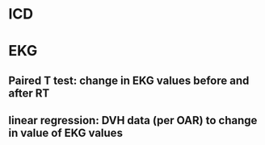 # ICD

# EKG
## Paired T test: change in EKG values before and after RT

## linear regression: DVH data (per OAR) to change in value of EKG values